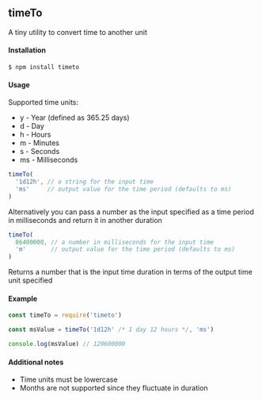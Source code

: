 ## timeTo

A tiny utility to convert time to another unit

#### Installation

```
$ npm install timeto
```

#### Usage

Supported time units:
- y  - Year (defined as 365.25 days)
- d  - Day
- h  - Hours
- m  - Minutes
- s  - Seconds
- ms - Milliseconds

```js
timeTo(
  '1d12h', // a string for the input time
  'ms'     // output value for the time period (defaults to ms)
)
```

Alternatively you can pass a number as the input specified as a time period in milliseconds and return it in another duration

```js
timeTo(
  86400000, // a number in milliseconds for the input time
  'm'       // output value for the time period (defaults to ms)
)
```

Returns a number that is the input time duration in terms of the output time unit specified

#### Example

```js
const timeTo = require('timeto')

const msValue = timeTo('1d12h' /* 1 day 12 hours */, 'ms')

console.log(msValue) // 129600000
```

#### Additional notes

- Time units must be lowercase
- Months are not supported since they fluctuate in duration
